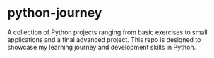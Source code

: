 # python-journey
A collection of Python projects ranging from basic exercises to small applications and a final advanced project. This repo is designed to showcase my learning journey and development skills in Python.
